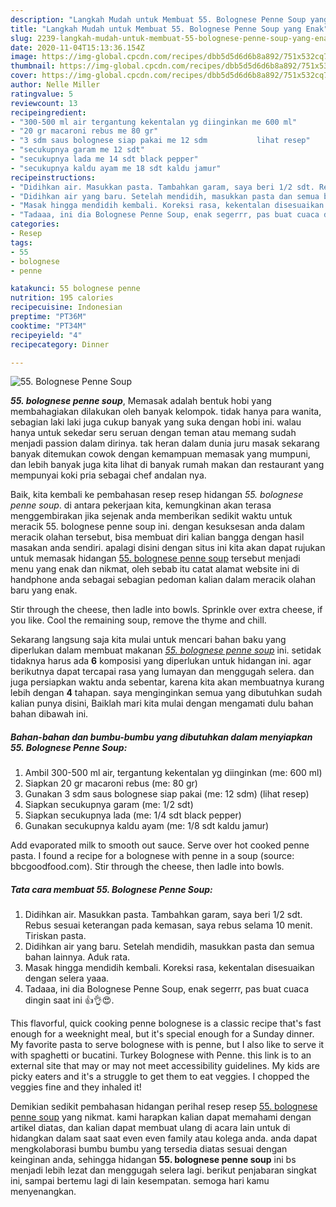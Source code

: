 ```yaml
---
description: "Langkah Mudah untuk Membuat 55. Bolognese Penne Soup yang Enak"
title: "Langkah Mudah untuk Membuat 55. Bolognese Penne Soup yang Enak"
slug: 2239-langkah-mudah-untuk-membuat-55-bolognese-penne-soup-yang-enak
date: 2020-11-04T15:13:36.154Z
image: https://img-global.cpcdn.com/recipes/dbb5d5d6d6b8a892/751x532cq70/55-bolognese-penne-soup-foto-resep-utama.jpg
thumbnail: https://img-global.cpcdn.com/recipes/dbb5d5d6d6b8a892/751x532cq70/55-bolognese-penne-soup-foto-resep-utama.jpg
cover: https://img-global.cpcdn.com/recipes/dbb5d5d6d6b8a892/751x532cq70/55-bolognese-penne-soup-foto-resep-utama.jpg
author: Nelle Miller
ratingvalue: 5
reviewcount: 13
recipeingredient:
- "300-500 ml air tergantung kekentalan yg diinginkan me 600 ml"
- "20 gr macaroni rebus me 80 gr"
- "3 sdm saus bolognese siap pakai me 12 sdm           lihat resep"
- "secukupnya garam me 12 sdt"
- "secukupnya lada me 14 sdt black pepper"
- "secukupnya kaldu ayam me 18 sdt kaldu jamur"
recipeinstructions:
- "Didihkan air. Masukkan pasta. Tambahkan garam, saya beri 1/2 sdt. Rebus sesuai keterangan pada kemasan, saya rebus selama 10 menit. Tiriskan pasta."
- "Didihkan air yang baru. Setelah mendidih, masukkan pasta dan semua bahan lainnya. Aduk rata."
- "Masak hingga mendidih kembali. Koreksi rasa, kekentalan disesuaikan dengan selera yaaa."
- "Tadaaa, ini dia Bolognese Penne Soup, enak segerrr, pas buat cuaca dingin saat ini 👍👌😍."
categories:
- Resep
tags:
- 55
- bolognese
- penne

katakunci: 55 bolognese penne 
nutrition: 195 calories
recipecuisine: Indonesian
preptime: "PT36M"
cooktime: "PT34M"
recipeyield: "4"
recipecategory: Dinner

---
```



![55. Bolognese Penne Soup](https://img-global.cpcdn.com/recipes/dbb5d5d6d6b8a892/751x532cq70/55-bolognese-penne-soup-foto-resep-utama.jpg)

<b><i>55. bolognese penne soup</i></b>, Memasak adalah bentuk hobi yang membahagiakan dilakukan oleh banyak kelompok. tidak hanya para wanita, sebagian laki laki juga cukup banyak yang suka dengan hobi ini. walau hanya untuk sekedar seru seruan dengan teman atau memang sudah menjadi passion dalam dirinya. tak heran dalam dunia juru masak sekarang banyak ditemukan cowok dengan kemampuan memasak yang mumpuni, dan lebih banyak juga kita lihat di banyak rumah makan dan restaurant yang mempunyai koki pria sebagai chef andalan nya.

Baik, kita kembali ke pembahasan resep resep hidangan <i>55. bolognese penne soup</i>. di antara pekerjaan kita, kemungkinan akan terasa menggembirakan jika sejenak anda memberikan sedikit waktu untuk meracik 55. bolognese penne soup ini. dengan kesuksesan anda dalam meracik olahan tersebut, bisa membuat diri kalian bangga dengan hasil masakan anda sendiri. apalagi disini dengan situs ini kita akan dapat rujukan untuk memasak hidangan <u>55. bolognese penne soup</u> tersebut menjadi menu yang enak dan nikmat, oleh sebab itu catat alamat website ini di handphone anda sebagai sebagian pedoman kalian dalam meracik olahan baru yang enak.

Stir through the cheese, then ladle into bowls. Sprinkle over extra cheese, if you like. Cool the remaining soup, remove the thyme and chill.


Sekarang langsung saja kita mulai untuk mencari bahan baku yang diperlukan dalam membuat makanan <u><i>55. bolognese penne soup</i></u> ini. setidak tidaknya harus ada <b>6</b> komposisi yang diperlukan untuk hidangan ini. agar berikutnya dapat tercapai rasa yang lumayan dan menggugah selera. dan juga persiapkan waktu anda sebentar, karena kita akan membuatnya kurang lebih dengan <b>4</b> tahapan. saya menginginkan semua yang dibutuhkan sudah kalian punya disini, Baiklah mari kita mulai dengan mengamati dulu bahan bahan dibawah ini.

<!--inarticleads1-->

##### Bahan-bahan dan bumbu-bumbu yang dibutuhkan dalam menyiapkan 55. Bolognese Penne Soup:

1. Ambil 300-500 ml air, tergantung kekentalan yg diinginkan (me: 600 ml)
1. Siapkan 20 gr macaroni rebus (me: 80 gr)
1. Gunakan 3 sdm saus bolognese siap pakai (me: 12 sdm)           (lihat resep)
1. Siapkan secukupnya garam (me: 1/2 sdt)
1. Siapkan secukupnya lada (me: 1/4 sdt black pepper)
1. Gunakan secukupnya kaldu ayam (me: 1/8 sdt kaldu jamur)


Add evaporated milk to smooth out sauce. Serve over hot cooked penne pasta. I found a recipe for a bolognese with penne in a soup (source: bbcgoodfood.com). Stir through the cheese, then ladle into bowls. 

<!--inarticleads2-->

##### Tata cara membuat 55. Bolognese Penne Soup:

1. Didihkan air. Masukkan pasta. Tambahkan garam, saya beri 1/2 sdt. Rebus sesuai keterangan pada kemasan, saya rebus selama 10 menit. Tiriskan pasta.
1. Didihkan air yang baru. Setelah mendidih, masukkan pasta dan semua bahan lainnya. Aduk rata.
1. Masak hingga mendidih kembali. Koreksi rasa, kekentalan disesuaikan dengan selera yaaa.
1. Tadaaa, ini dia Bolognese Penne Soup, enak segerrr, pas buat cuaca dingin saat ini 👍👌😍.


This flavorful, quick cooking penne bolognese is a classic recipe that&#39;s fast enough for a weeknight meal, but it&#39;s special enough for a Sunday dinner. My favorite pasta to serve bolognese with is penne, but I also like to serve it with spaghetti or bucatini. Turkey Bolognese with Penne. this link is to an external site that may or may not meet accessibility guidelines. My kids are picky eaters and it&#39;s a struggle to get them to eat veggies. I chopped the veggies fine and they inhaled it! 

Demikian sedikit pembahasan hidangan perihal resep resep <u>55. bolognese penne soup</u> yang nikmat. kami harapkan kalian dapat memahami dengan artikel diatas, dan kalian dapat membuat ulang di acara lain untuk di hidangkan dalam saat saat even even family atau kolega anda. anda dapat mengkolaborasi bumbu bumbu yang tersedia diatas sesuai dengan keinginan anda, sehingga hidangan <b>55. bolognese penne soup</b> ini bs menjadi lebih lezat dan menggugah selera lagi. berikut penjabaran singkat ini, sampai bertemu lagi di lain kesempatan. semoga hari kamu menyenangkan.
